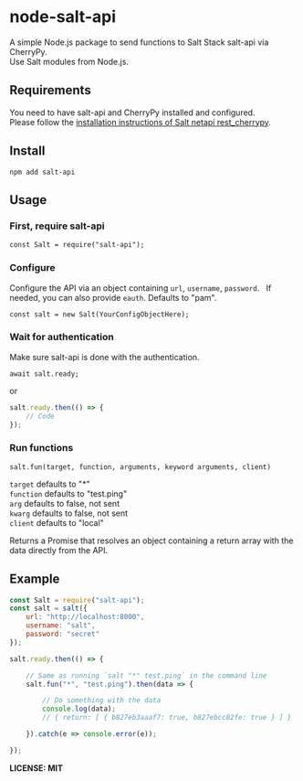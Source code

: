 # node-salt-api
A simple Node.js package to send functions to Salt Stack salt-api via CherryPy.  
Use Salt modules from Node.js.

## Requirements

You need to have salt-api and CherryPy installed and configured.  
Please follow the [installation instructions of Salt netapi rest_cherrypy](https://docs.saltstack.com/en/latest/ref/netapi/all/salt.netapi.rest_cherrypy.html).

## Install

`npm add salt-api`

## Usage

### First, require salt-api
`const Salt = require("salt-api");`

### Configure
Configure the API via an object containing `url`, `username`, `password`.  
If needed, you can also provide `eauth`. Defaults to "pam".  

`const salt = new Salt(YourConfigObjectHere);`

### Wait for authentication
Make sure salt-api is done with the authentication.

`await salt.ready;`  

or  

```js
salt.ready.then(() => {
	// Code
});
```

### Run functions

`salt.fun(target, function, arguments, keyword arguments, client)`

`target` defaults to "*"  
`function` defaults to "test.ping"  
`arg` defaults to false, not sent  
`kwarg` defaults to false, not sent  
`client` defaults to "local"  

Returns a Promise that resolves an object containing a return array with the data directly from the API.

## Example

```js
const Salt = require("salt-api");
const salt = salt({
	url: "http://localhost:8000",
	username: "salt",
	password: "secret"
});

salt.ready.then(() => {

	// Same as running `salt "*" test.ping` in the command line
	salt.fun("*", "test.ping").then(data => {

		// Do something with the data
		console.log(data);
		// { return: [ { b827eb3aaaf7: true, b827ebcc82fe: true } ] }

	}).catch(e => console.error(e));

});
```

**LICENSE: MIT**
